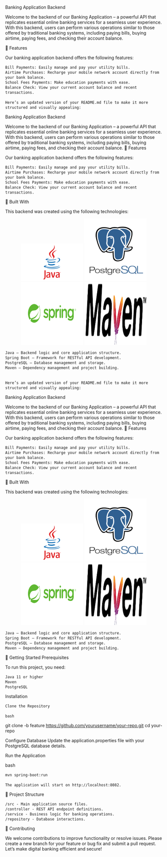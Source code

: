 Banking Application Backend

Welcome to the backend of our Banking Application – a powerful API that replicates essential online banking services for a seamless user experience. With this backend, users can perform various operations similar to those offered by traditional banking systems, including paying bills, buying airtime, paying fees, and checking their account balance.


🌟 Features

Our banking application backend offers the following features:

    Bill Payments: Easily manage and pay your utility bills.
    Airtime Purchases: Recharge your mobile network account directly from your bank balance.
    School Fees Payments: Make education payments with ease.
    Balance Check: View your current account balance and recent transactions.

    Here’s an updated version of your README.md file to make it more structured and visually appealing:
Banking Application Backend

Welcome to the backend of our Banking Application – a powerful API that replicates essential online banking services for a seamless user experience. With this backend, users can perform various operations similar to those offered by traditional banking systems, including paying bills, buying airtime, paying fees, and checking their account balance.
🌟 Features

Our banking application backend offers the following features:

    Bill Payments: Easily manage and pay your utility bills.
    Airtime Purchases: Recharge your mobile network account directly from your bank balance.
    School Fees Payments: Make education payments with ease.
    Balance Check: View your current account balance and recent transactions.

🚀 Built With

This backend was created using the following technologies:
<div align="center"> <img src="src/Images/Java-Logo.png" alt="Java" width="200" height="120"> <img src="src/Images/postgresql-logo.png" alt="PostgreSQL" width="200" height="200"/> <img src="src/Images/Spring_Framework-Logo.wine.png" alt="Spring Framework" width="200" height="200"/> <img src="src/Images/maven.png" alt="Maven" width="200" height="200"/> </div>

    Java – Backend logic and core application structure.
    Spring Boot – Framework for RESTful API development.
    PostgreSQL – Database management and storage.
    Maven – Dependency management and project building.


    Here’s an updated version of your README.md file to make it more structured and visually appealing:
Banking Application Backend

Welcome to the backend of our Banking Application – a powerful API that replicates essential online banking services for a seamless user experience. With this backend, users can perform various operations similar to those offered by traditional banking systems, including paying bills, buying airtime, paying fees, and checking their account balance.
🌟 Features

Our banking application backend offers the following features:

    Bill Payments: Easily manage and pay your utility bills.
    Airtime Purchases: Recharge your mobile network account directly from your bank balance.
    School Fees Payments: Make education payments with ease.
    Balance Check: View your current account balance and recent transactions.

🚀 Built With

This backend was created using the following technologies:
<div align="center"> <img src="src/Images/Java-Logo.png" alt="Java" width="200" height="120"> <img src="src/Images/postgresql-logo.png" alt="PostgreSQL" width="200" height="200"/> <img src="src/Images/Spring_Framework-Logo.wine.png" alt="Spring Framework" width="200" height="200"/> <img src="src/Images/maven.png" alt="Maven" width="200" height="200"/> </div>

    Java – Backend logic and core application structure.
    Spring Boot – Framework for RESTful API development.
    PostgreSQL – Database management and storage.
    Maven – Dependency management and project building.

📖 Getting Started
Prerequisites

To run this project, you need:

    Java 11 or higher
    Maven
    PostgreSQL

Installation

    Clone the Repository

    bash

git clone -b feature https://github.com/yourusername/your-repo.git
cd your-repo

Configure Database
Update the application.properties file with your PostgreSQL database details.

Run the Application

bash

    mvn spring-boot:run

    The application will start on http://localhost:8082.

📂 Project Structure

    /src - Main application source files.
    /controller - REST API endpoint definitions.
    /service - Business logic for banking operations.
    /repository - Database interactions.

🤝 Contributing

We welcome contributions to improve functionality or resolve issues. Please create a new branch for your feature or bug fix and submit a pull request.
Let’s make digital banking efficient and secure!
